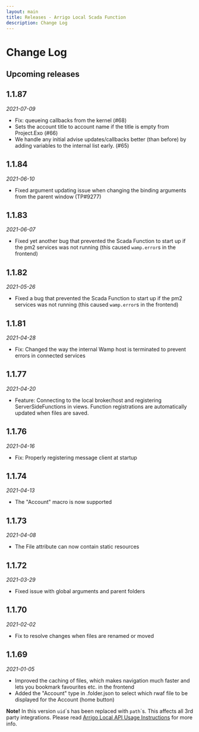 ```yaml
---
layout: main
title: Releases - Arrigo Local Scada Function
description: Change Log
---
```


# Change Log

## Upcoming releases

## 1.1.87

*2021-07-09*

* Fix: queueing callbacks from the kernel (#68)
* Sets the account title to account name if the title is empty from Project.Exo (#66)
* We handle any initial advise updates/callbacks better (than before) by adding variables to the internal list early. (#65)

## 1.1.84

*2021-06-10*

* Fixed argument updating issue when changing the binding arguments from the parent window (TP#9277)

## 1.1.83

*2021-06-07*

* Fixed yet another bug that prevented the Scada Function to start up if the pm2 services was not running (this caused `wamp.error`s in the frontend)

## 1.1.82

*2021-05-26*

* Fixed a bug that prevented the Scada Function to start up if the pm2 services was not running (this caused `wamp.error`s in the frontend)

## 1.1.81

*2021-04-28*

* Fix: Changed the way the internal Wamp host is terminated to prevent errors in connected services

## 1.1.77

*2021-04-20*

* Feature: Connecting to the local broker/host and registering ServerSideFunctions in views. Function registrations are automatically updated when files are saved.

## 1.1.76

*2021-04-16*

* Fix: Properly registering message client at startup

## 1.1.74

*2021-04-13*

* The "Account" macro is now supported

## 1.1.73

*2021-04-08*

* The File attribute can now contain static resources

## 1.1.72
*2021-03-29*

* Fixed issue with global arguments and parent folders 

## 1.1.70
*2021-02-02*

* Fix to resolve changes when files are renamed or moved

## 1.1.69
*2021-01-05*

* Improved the caching of files, which makes navigation much faster and lets you bookmark favourites etc. in the frontend
* Added the "Account" type in .folder.json to select which rwaf file to be displayed for the Account (home button)

**Note!** In this version `uid`´s has been replaced with `path`´s. This affects all 3rd party integrations. Please read [Arrigo Local API Usage Instructions](arrigo_local_api_usage_instructions.md) for more info.
